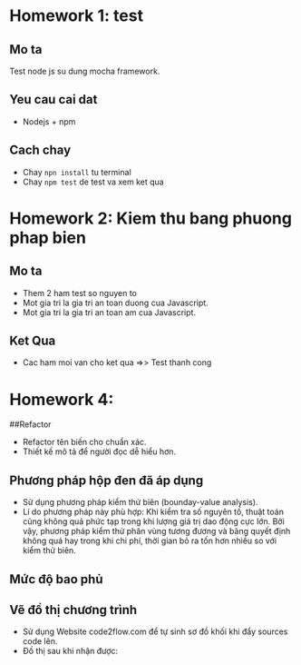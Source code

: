 # Homework 1: test

## Mo ta
Test node js su dung mocha framework.

## Yeu cau cai dat
- Nodejs + npm

## Cach chay
- Chay `npn install` tu terminal
- Chay `npm test` de test va xem ket qua
# Homework 2: Kiem thu bang phuong phap bien

## Mo ta

- Them 2 ham test so nguyen to
- Mot gia tri la gia tri an toan duong cua Javascript.
- Mot gia tri la gia tri an toan am cua Javascript.
## Ket Qua
- Cac ham moi van cho ket qua =>> Test thanh cong

# Homework 4: 
##Refactor
- Refactor tên biến cho chuẩn xác.
- Thiết kế mô tả để người đọc dễ hiểu hơn.

## Phương pháp hộp đen đã áp dụng
- Sử dụng phương pháp kiểm thử biên (bounday-value analysis).
- Lí do phương pháp này phù hợp: Khi kiểm tra số nguyên tố, thuật toán cũng không quá phức tạp trong khi lượng giá trị dao động cực lớn. Bởi vậy, phương pháp kiểm thử phân vùng tương đương và bảng quyết định không quá hay trong khi chi phí, thời gian bỏ ra tốn hơn nhiều so với kiểm thử biên.
## Mức độ bao phủ

## Vẽ đồ thị chương trình
- Sử dụng Website code2flow.com để tự sinh sơ đồ khối khi đẩy sources code lên.
- Đồ thị sau khi nhận được:





